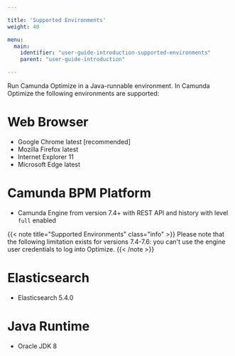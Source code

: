 ```yaml
---

title: 'Supported Environments'
weight: 40

menu:
  main:
    identifier: "user-guide-introduction-supported-environments"
    parent: "user-guide-introduction"

---
```



Run Camunda Optimize in a Java-runnable environment. In Camunda Optimize the following environments are supported:

# Web Browser

* Google Chrome latest [recommended]
* Mozilla Firefox latest
* Internet Explorer 11
* Microsoft Edge latest

# Camunda BPM Platform

* Camunda Engine from version 7.4+ with REST API and history with level `full` enabled

{{< note title="Supported Environments" class="info" >}}
  Please note that the following limitation exists for versions 7.4-7.6: you can't use the engine user credentials to log into Optimize.
{{< /note >}}

# Elasticsearch

* Elasticsearch 5.4.0

# Java Runtime

* Oracle JDK 8

